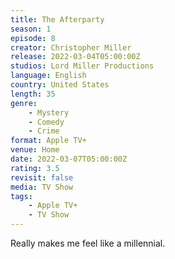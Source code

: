 ```yaml
---
title: The Afterparty
season: 1
episode: 8
creator: Christopher Miller
release: 2022-03-04T05:00:00Z
studios: Lord Miller Productions
language: English
country: United States
length: 35
genre:
    - Mystery
    - Comedy
    - Crime
format: Apple TV+
venue: Home
date: 2022-03-07T05:00:00Z
rating: 3.5
revisit: false
media: TV Show
tags:
    - Apple TV+
    - TV Show
---
```


Really makes me feel like a millennial.
